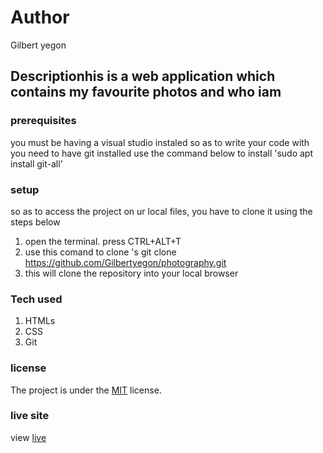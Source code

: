 
# Author
Gilbert yegon
## Descriptionhis is a web application which contains my favourite photos and who iam
### prerequisites
you must be having a visual studio instaled so as to write your code with
you need to have git installed
use the command below to install
'sudo apt install git-all'
### setup
so as to access the project on ur local files, you have to clone it using the steps below
1. open the terminal. press CTRL+ALT+T
2. use this comand to clone 's git clone https://github.com/Gilbertyegon/photography.git
3. this will clone the repository  into your local browser
### Tech used
1. HTMLs
1. CSS
1. Git

### license
The project is under the  [MIT](license) license.

### live site 
view [live]( https://lanarokip.github.io/Anitas_kitchen/)
